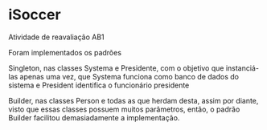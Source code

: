 # iSoccer

Atividade de reavaliação AB1

Foram implementados os padrões 

Singleton, nas classes Systema e Presidente, com o objetivo que instanciá-las apenas uma vez, que Systema funciona como banco de dados do sistema e President identifica o funcionário presidente

Builder, nas classes Person e todas as que herdam desta, assim por diante, visto que essas classes possuem muitos parâmetros, então, o padrão Builder facilitou demasiadamente a implementação.
